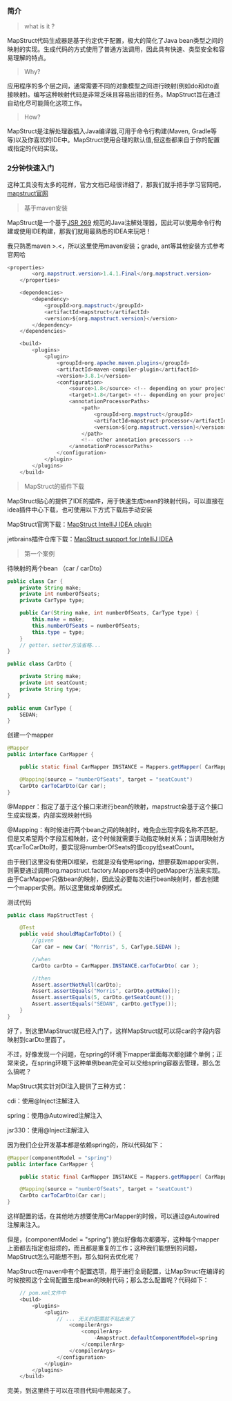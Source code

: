 

### 简介

> what is it ?

MapStruct代码生成器是基于约定优于配置，极大的简化了Java bean类型之间的映射的实现。生成代码的方式使用了普通方法调用，因此具有快速、类型安全和容易理解的特点。

> Why?

应用程序的多个层之间，通常需要不同的对象模型之间进行映射(例如do和dto直接映射)。编写这种映射代码是非常乏味且容易出错的任务。MapStruct旨在通过自动化尽可能简化这项工作。

> How?

MapStruct是注解处理器插入Java编译器,可用于命令行构建(Maven, Gradle等等)以及你喜欢的IDE中。MapStruct使用合理的默认值,但这些都来自于你的配置或指定的代码实现。

### 2分钟快速入门

这种工具没有太多的花样，官方文档已经很详细了，那我们就手把手学习官网吧，[mapstruct官网](https://mapstruct.org/)

> 基于maven安装

MapStruct是一个基于[JSR 269](http://www.jcp.org/en/jsr/detail?id=269) 规范的Java注解处理器，因此可以使用命令行构建或使用IDE构建，那我们就用最熟悉的IDEA来玩吧！

我只熟悉maven >.<，所以这里使用maven安装；grade, ant等其他安装方式参考官网哈

```java
<properties>
        <org.mapstruct.version>1.4.1.Final</org.mapstruct.version>
    </properties>

    <dependencies>
        <dependency>
            <groupId>org.mapstruct</groupId>
            <artifactId>mapstruct</artifactId>
            <version>${org.mapstruct.version}</version>
        </dependency>
    </dependencies>

    <build>
        <plugins>
            <plugin>
                <groupId>org.apache.maven.plugins</groupId>
                <artifactId>maven-compiler-plugin</artifactId>
                <version>3.8.1</version>
                <configuration>
                    <source>1.8</source> <!-- depending on your project -->
                    <target>1.8</target> <!-- depending on your project -->
                    <annotationProcessorPaths>
                        <path>
                            <groupId>org.mapstruct</groupId>
                            <artifactId>mapstruct-processor</artifactId>
                            <version>${org.mapstruct.version}</version>
                        </path>
                        <!-- other annotation processors -->
                    </annotationProcessorPaths>
                </configuration>
            </plugin>
        </plugins>
    </build>
```

> MapStruct的插件下载

MapStruct贴心的提供了IDE的插件，用于快速生成bean的映射代码，可以直接在idea插件中心下载，也可使用以下方式下载后手动安装

MapStruct官网下载：[MapStruct IntelliJ IDEA plugin](https://mapstruct.org/news/2017-09-19-announcing-mapstruct-idea/)

jetbrains插件仓库下载：[MapStruct support for IntelliJ IDEA](https://plugins.jetbrains.com/plugin/10036-mapstruct-support)

> 第一个案例

待映射的两个bean （car / carDto）

```java
public class Car {
    private String make;
    private int numberOfSeats;
    private CarType type;

    public Car(String make, int numberOfSeats, CarType type) {
        this.make = make;
        this.numberOfSeats = numberOfSeats;
        this.type = type;
    }
    // getter、setter方法省略...
}

public class CarDto {

    private String make;
    private int seatCount;
    private String type;
}

public enum CarType {
    SEDAN;
}
```

创建一个mapper

```java
@Mapper
public interface CarMapper {

    public static final CarMapper INSTANCE = Mappers.getMapper( CarMapper.class );

    @Mapping(source = "numberOfSeats", target = "seatCount")
    CarDto carToCarDto(Car car);
}
```

@Mapper：指定了基于这个接口来进行bean的映射，mapstruct会基于这个接口生成实现类，内部实现映射代码

@Mapping：有时候进行两个bean之间的映射时，难免会出现字段名称不匹配，但是又希望两个字段互相映射，这个时候就需要手动指定映射关系；当调用映射方式carToCarDto时，要实现将numberOfSeats的值copy给seatCount。

由于我们这里没有使用DI框架，也就是没有使用spring，想要获取mapper实例，则需要通过调用org.mapstruct.factory.Mappers类中的getMapper方法来实现。由于CarMapper只做bean的映射，因此没必要每次进行bean映射时，都去创建一个mapper实例。所以这里做成单例模式。

测试代码

```java
public class MapStructTest {

    @Test
    public void shouldMapCarToDto() {
        //given
        Car car = new Car( "Morris", 5, CarType.SEDAN );

        //when
        CarDto carDto = CarMapper.INSTANCE.carToCarDto( car );

        //then
        Assert.assertNotNull(carDto);
        Assert.assertEquals("Morris", carDto.getMake());
        Assert.assertEquals(5, carDto.getSeatCount());
        Assert.assertEquals("SEDAN", carDto.getType());
    }
}
```

好了，到这里MapStruct就已经入门了，这样MapStruct就可以将car的字段内容映射到carDto里面了。

不过，好像发现一个问题，在spring的环境下mapper里面每次都创建个单例；正常来说，在spring环境下这种单例bean完全可以交给spring容器去管理，那么怎么搞呢？

MapStruct其实针对DI注入提供了三种方式：

cdi：使用@Inject注解注入

spring：使用@Autowired注解注入

jsr330：使用@Inject注解注入

因为我们企业开发基本都是依赖spring的，所以代码如下：

```java
@Mapper(componentModel = "spring")
public interface CarMapper {

    public static final CarMapper INSTANCE = Mappers.getMapper( CarMapper.class );

    @Mapping(source = "numberOfSeats", target = "seatCount")
    CarDto carToCarDto(Car car);
}
```

这样配置的话，在其他地方想要使用CarMapper的时候，可以通过@Autowired注解来注入。

但是，(componentModel = "spring") 貌似好像每次都要写，这种每个mapper上面都去指定也挺烦的，而且都是重复的工作；这种我们能想到的问题，MapStruct怎么可能想不到，那么如何去优化呢？

MapStruct在maven中有个配置选项，用于进行全局配置，让MapStruct在编译的时候按照这个全局配置生成bean的映射代码；那么怎么配置呢？代码如下：

```java
    // pom.xml文件中
	<build>
        <plugins>
            <plugin>
                // ... 无关的配置就不贴出来了
                    <compilerArgs>
                        <compilerArg>
                            -Amapstruct.defaultComponentModel=spring
                        </compilerArg>
                    </compilerArgs>
                </configuration>
            </plugin>
        </plugins>
    </build>
```

完美，到这里终于可以在项目代码中用起来了。





























